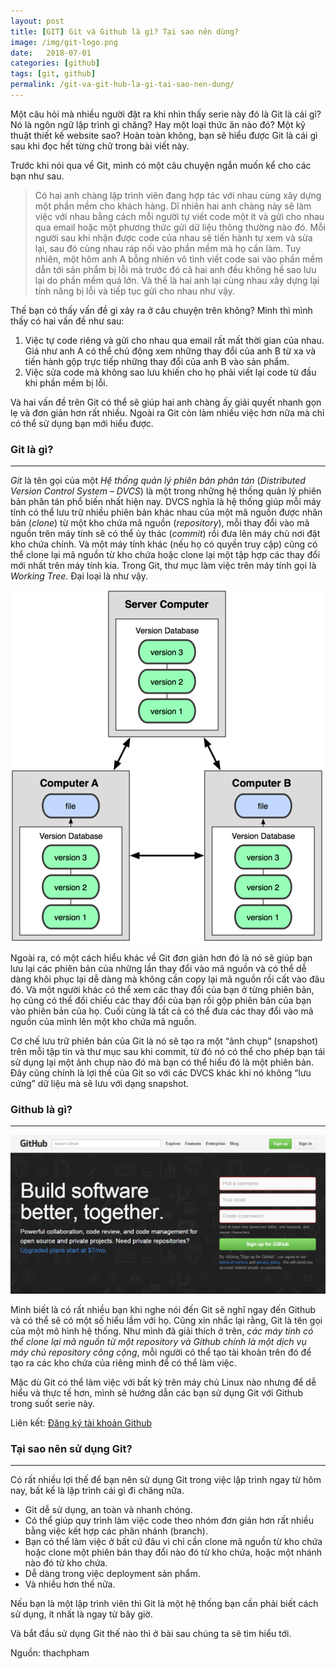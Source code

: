 ```yaml
---
layout: post
title: [GIT] Git và Github là gì? Tại sao nên dùng?
image: /img/git-logo.png
date:   2018-07-01
categories: [github]
tags: [git, github]
permalink: /git-va-git-hub-la-gi-tai-sao-nen-dung/
---
```


Một câu hỏi mà nhiều người đặt ra khi nhìn thấy serie này đó là Git là cái gì? Nó là ngôn ngữ lập trình gì chăng? Hay một loại thức ăn nào đó? Một kỹ thuật thiết kế website sao? Hoàn toàn không, bạn sẽ hiểu được Git là cái gì sau khi đọc hết từng chữ trong bài viết này.

Trước khi nói qua về Git, mình có một câu chuyện ngắn muốn kể cho các bạn như sau.

> Có hai anh chàng lập trình viên đang hợp tác với nhau cùng xây dựng một phần mềm cho khách hàng. Dĩ nhiên hai anh chàng này sẽ làm việc với nhau bằng cách mỗi người tự viết code một ít và gửi cho nhau qua email hoặc một phương thức gửi dữ liệu thông thường nào đó. Mỗi người sau khi nhận được code của nhau sẽ tiến hành tự xem và sửa lại, sau đó cùng nhau ráp nối vào phần mềm mà họ cần làm. Tuy nhiên, một hôm anh A bỗng nhiên vô tình viết code sai vào phần mềm dẫn tới sản phẩm bị lỗi mà trước đó cả hai anh đều không hề sao lưu lại do phần mềm quá lớn. Và thế là hai anh lại cùng nhau xây dựng lại tính năng bị lỗi và tiếp tục gửi cho nhau như vậy.

Thế bạn có thấy vấn đề gì xảy ra ở câu chuyện trên không? Mình thì mình thấy có hai vấn đề như sau:

1. Việc tự code riêng và gửi cho nhau qua email rất mất thời gian của nhau. Giá như anh A có thể chủ động xem những thay đổi của anh B từ xa và tiến hành gộp trực tiếp những thay đổi của anh B vào sản phẩm.
2. Việc sửa code mà không sao lưu khiến cho họ phải viết lại code từ đầu khi phần mềm bị lỗi.

Và hai vấn đề trên Git có thể sẽ giúp hai anh chàng ấy giải quyết nhanh gọn lẹ và đơn giản hơn rất nhiều. Ngoài ra Git còn làm nhiều việc hơn nữa mà chỉ có thể sử dụng bạn mới hiểu được.

### Git là gì?
---
*Git* là tên gọi của một *Hệ thống quản lý phiên bản phân tán* (_Distributed Version Control System – DVCS_) là một trong những hệ thống quản lý phiên bản phân tán phổ biến nhất hiện nay. DVCS nghĩa là hệ thống giúp mỗi máy tính có thể lưu trữ nhiều phiên bản khác nhau của một mã nguồn được nhân bản (_clone_) từ một kho chứa mã nguồn (_repository_), mỗi thay đổi vào mã nguồn trên máy tính sẽ có thể ủy thác (_commit_) rồi đưa lên máy chủ nơi đặt kho chứa chính. Và một máy tính khác (nếu họ có quyền truy cập) cũng có thể clone lại mã nguồn từ kho chứa hoặc clone lại một tập hợp các thay đổi mới nhất trên máy tính kia. Trong Git, thư mục làm việc trên máy tính gọi là *Working Tree*. Đại loại là như vậy.

![Mô hình hoạt động DVCS](/img/xtapo-dvcs.png)

Ngoài ra, có một cách hiểu khác về Git đơn giản hơn đó là nó sẽ giúp bạn lưu lại các phiên bản của những lần thay đổi vào mã nguồn và có thể dễ dàng khôi phục lại dễ dàng mà không cần copy lại mã nguồn rồi cất vào đâu đó. Và một người khác có thể xem các thay đổi của bạn ở từng phiên bản,  họ cũng có thể đối chiếu các thay đổi của bạn rồi gộp phiên bản của bạn vào phiên bản của họ. Cuối cùng là tất cả có thể đưa các thay đổi vào mã nguồn của mình lên một kho chứa mã nguồn.

Cơ chế lưu trữ phiên bản của Git là nó sẽ tạo ra một “ảnh chụp” (snapshot) trên mỗi tập tin và thư mục sau khi commit, từ đó nó có thể cho phép bạn tái sử dụng lại một ảnh chụp nào đó mà bạn có thể hiểu đó là một phiên bản. Đây cũng chính là lợi thế của Git so với các DVCS khác khi nó không “lưu cứng” dữ liệu mà sẽ lưu với dạng snapshot.

### Github là gì?
---
![Github là một dịch vụ máy chủ Repository](/img/github-home.png)

Mình biết là có rất nhiều bạn khi nghe nói đến Git sẽ nghĩ ngay đến Github và có thể sẽ có một số hiểu lầm với họ. Cũng xin nhắc lại rằng, Git là tên gọi của một mô hình hệ thống. Như mình đã giải thích ở trên, *các máy tính có thể clone lại mã nguồn từ một repository và Github chính là một dịch vụ máy chủ repository công cộng*, mỗi người có thể tạo tài khoản trên đó để tạo ra các kho chứa của riêng mình để có thể làm việc.

Mặc dù Git có thể làm việc với bất kỳ trên máy chủ Linux nào nhưng để dễ hiểu và thực tế hơn, mình sẽ hướng dẫn các bạn sử dụng Git với Github trong suốt serie này.

Liên kết: [Đăng ký tài khoản Github](https://github.com/join)

### Tại sao nên sử dụng Git?
---
Có rất nhiều lợi thế để bạn nên sử dụng Git trong việc lập trình ngay từ hôm nay, bất kể là lập trình cái gì đi chăng nữa.

* Git dễ sử dụng, an toàn và nhanh chóng.
* Có thể giúp quy trình làm việc code theo nhóm đơn giản hơn rất nhiều bằng việc kết hợp các phân nhánh (branch).
* Bạn có thể làm việc ở bất cứ đâu vì chỉ cần clone mã nguồn từ kho chứa hoặc clone một phiên bản thay đổi nào đó từ kho chứa, hoặc một nhánh nào đó từ kho chứa.
* Dễ dàng trong việc deployment sản phẩm.
* Và nhiều hơn thế nữa.

Nếu bạn là một lập trình viên thì Git là một hệ thống bạn cần phải biết cách sử dụng, ít nhất là ngay từ bây giờ.

Và bắt đầu sử dụng Git thế nào thì ở bài sau chúng ta sẽ tìm hiểu tới.

Nguồn: thachpham